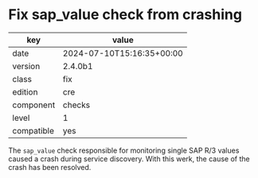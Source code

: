 [//]: # (werk v2)
# Fix sap_value check from crashing

key        | value
---------- | ---
date       | 2024-07-10T15:16:35+00:00
version    | 2.4.0b1
class      | fix
edition    | cre
component  | checks
level      | 1
compatible | yes

The `sap_value` check responsible for monitoring single SAP R/3 values
caused a crash during service discovery. With this werk, the cause of
the crash has been resolved.
